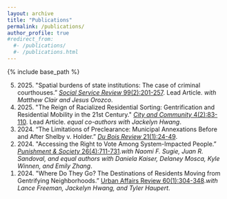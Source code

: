 ```yaml
---
layout: archive
title: "Publications"
permalink: /publications/
author_profile: true
#redirect_from:
  #- /publications/
  #- /publications.html
---
```


{% include base_path %}

<ol reversed>
  <li>2025. "Spatial burdens of state institutions: The case of criminal courthouses.” <a href="https://doi.org/10.1086/734463"><i>Social Service Review</i> 99(2):201-257</a>. 
Lead Article. <i>with Matthew Clair and Jesus Orozco</i>.</li>
  <li>2025. "The Reign of Racialized Residential Sorting: Gentrification and Residential Mobility in the 21st Century." <a href="https://doi.org/10.1177/15356841241276390"><i>City and Community</i>  4(2):83-110</a>.
Lead Article. <i>equal co-authors with Jackelyn Hwang</i>.</li>
  <li>2024. “The Limitations of Preclearance: Municipal Annexations Before and After Shelby v. Holder.” <a href="https://doi.org/10.1017/S1742058X23000152"><i>Du Bois Review</i> 21(1):24-49</a>.</li>
  <li>2024. "Accessing the Right to Vote Among System-Impacted People.” <a href="https://doi.org/10.1177/14624745241230199"><i>Punishment & Society</i> 26(4):711-731</a>.<i>with Naomi F. Sugie, Juan R. Sandoval, and equal authors with Daniela Kaiser, Delaney Mosca, Kyle Winnen, and Emily Zhang</i>.</li>
  <li>2024. "Where Do They Go? The Destinations of Residents Moving from Gentrifying Neighborhoods.” <a href="https://doi.org/10.1177/10780874231169921"<i>Urban Affairs Review</i> 60(1):304-348</a>.<i>with Lance Freeman, Jackelyn Hwang, and Tyler Haupert</i>.</li>
</ol>



